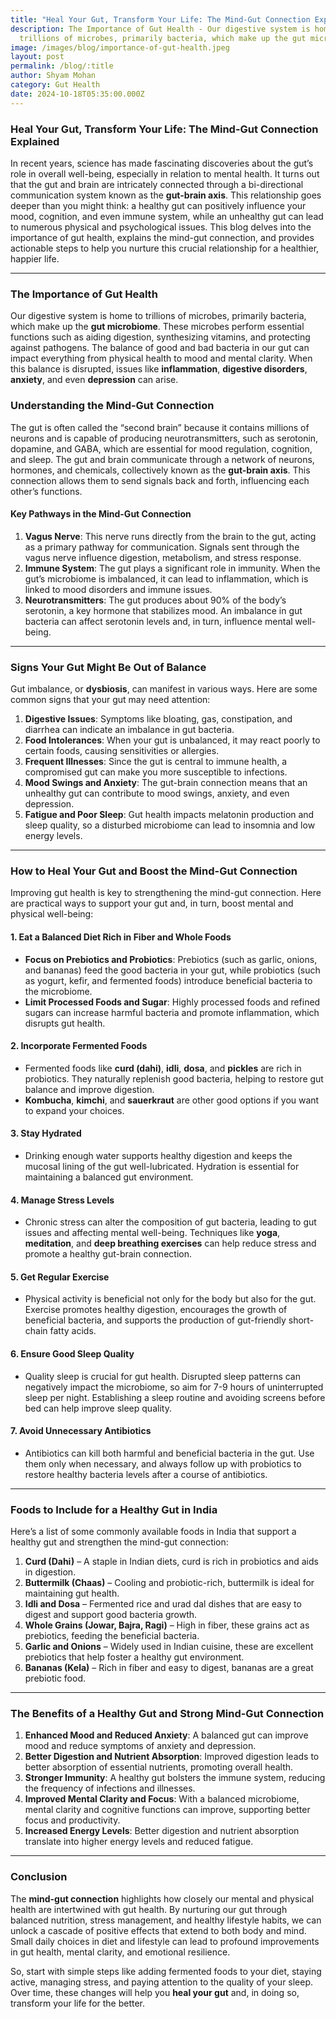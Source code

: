 ```yaml
---
title: "Heal Your Gut, Transform Your Life: The Mind-Gut Connection Explained"
description: The Importance of Gut Health - Our digestive system is home to
  trillions of microbes, primarily bacteria, which make up the gut microbiome
image: /images/blog/importance-of-gut-health.jpeg
layout: post
permalink: /blog/:title
author: Shyam Mohan
category: Gut Health
date: 2024-10-18T05:35:00.000Z
---
```

### Heal Your Gut, Transform Your Life: The Mind-Gut Connection Explained

In recent years, science has made fascinating discoveries about the gut’s role in overall well-being, especially in relation to mental health. It turns out that the gut and brain are intricately connected through a bi-directional communication system known as the **gut-brain axis**. This relationship goes deeper than you might think: a healthy gut can positively influence your mood, cognition, and even immune system, while an unhealthy gut can lead to numerous physical and psychological issues. This blog delves into the importance of gut health, explains the mind-gut connection, and provides actionable steps to help you nurture this crucial relationship for a healthier, happier life.

---

### The Importance of Gut Health

Our digestive system is home to trillions of microbes, primarily bacteria, which make up the **gut microbiome**. These microbes perform essential functions such as aiding digestion, synthesizing vitamins, and protecting against pathogens. The balance of good and bad bacteria in our gut can impact everything from physical health to mood and mental clarity. When this balance is disrupted, issues like **inflammation**, **digestive disorders**, **anxiety**, and even **depression** can arise.

### Understanding the Mind-Gut Connection

The gut is often called the “second brain” because it contains millions of neurons and is capable of producing neurotransmitters, such as serotonin, dopamine, and GABA, which are essential for mood regulation, cognition, and sleep. The gut and brain communicate through a network of neurons, hormones, and chemicals, collectively known as the **gut-brain axis**. This connection allows them to send signals back and forth, influencing each other’s functions.

#### Key Pathways in the Mind-Gut Connection
1. **Vagus Nerve**: This nerve runs directly from the brain to the gut, acting as a primary pathway for communication. Signals sent through the vagus nerve influence digestion, metabolism, and stress response.
2. **Immune System**: The gut plays a significant role in immunity. When the gut’s microbiome is imbalanced, it can lead to inflammation, which is linked to mood disorders and immune issues.
3. **Neurotransmitters**: The gut produces about 90% of the body’s serotonin, a key hormone that stabilizes mood. An imbalance in gut bacteria can affect serotonin levels and, in turn, influence mental well-being.

---

### Signs Your Gut Might Be Out of Balance

Gut imbalance, or **dysbiosis**, can manifest in various ways. Here are some common signs that your gut may need attention:

1. **Digestive Issues**: Symptoms like bloating, gas, constipation, and diarrhea can indicate an imbalance in gut bacteria.
2. **Food Intolerances**: When your gut is unbalanced, it may react poorly to certain foods, causing sensitivities or allergies.
3. **Frequent Illnesses**: Since the gut is central to immune health, a compromised gut can make you more susceptible to infections.
4. **Mood Swings and Anxiety**: The gut-brain connection means that an unhealthy gut can contribute to mood swings, anxiety, and even depression.
5. **Fatigue and Poor Sleep**: Gut health impacts melatonin production and sleep quality, so a disturbed microbiome can lead to insomnia and low energy levels.

---

### How to Heal Your Gut and Boost the Mind-Gut Connection

Improving gut health is key to strengthening the mind-gut connection. Here are practical ways to support your gut and, in turn, boost mental and physical well-being:

#### 1. **Eat a Balanced Diet Rich in Fiber and Whole Foods**
   - **Focus on Prebiotics and Probiotics**: Prebiotics (such as garlic, onions, and bananas) feed the good bacteria in your gut, while probiotics (such as yogurt, kefir, and fermented foods) introduce beneficial bacteria to the microbiome.
   - **Limit Processed Foods and Sugar**: Highly processed foods and refined sugars can increase harmful bacteria and promote inflammation, which disrupts gut health.

#### 2. **Incorporate Fermented Foods**
   - Fermented foods like **curd (dahi)**, **idli**, **dosa**, and **pickles** are rich in probiotics. They naturally replenish good bacteria, helping to restore gut balance and improve digestion.
   - **Kombucha**, **kimchi**, and **sauerkraut** are other good options if you want to expand your choices.

#### 3. **Stay Hydrated**
   - Drinking enough water supports healthy digestion and keeps the mucosal lining of the gut well-lubricated. Hydration is essential for maintaining a balanced gut environment.

#### 4. **Manage Stress Levels**
   - Chronic stress can alter the composition of gut bacteria, leading to gut issues and affecting mental well-being. Techniques like **yoga**, **meditation**, and **deep breathing exercises** can help reduce stress and promote a healthy gut-brain connection.

#### 5. **Get Regular Exercise**
   - Physical activity is beneficial not only for the body but also for the gut. Exercise promotes healthy digestion, encourages the growth of beneficial bacteria, and supports the production of gut-friendly short-chain fatty acids.

#### 6. **Ensure Good Sleep Quality**
   - Quality sleep is crucial for gut health. Disrupted sleep patterns can negatively impact the microbiome, so aim for 7-9 hours of uninterrupted sleep per night. Establishing a sleep routine and avoiding screens before bed can help improve sleep quality.

#### 7. **Avoid Unnecessary Antibiotics**
   - Antibiotics can kill both harmful and beneficial bacteria in the gut. Use them only when necessary, and always follow up with probiotics to restore healthy bacteria levels after a course of antibiotics.

---

### Foods to Include for a Healthy Gut in India

Here’s a list of some commonly available foods in India that support a healthy gut and strengthen the mind-gut connection:

1. **Curd (Dahi)** – A staple in Indian diets, curd is rich in probiotics and aids in digestion.
2. **Buttermilk (Chaas)** – Cooling and probiotic-rich, buttermilk is ideal for maintaining gut health.
3. **Idli and Dosa** – Fermented rice and urad dal dishes that are easy to digest and support good bacteria growth.
4. **Whole Grains (Jowar, Bajra, Ragi)** – High in fiber, these grains act as prebiotics, feeding the beneficial bacteria.
5. **Garlic and Onions** – Widely used in Indian cuisine, these are excellent prebiotics that help foster a healthy gut environment.
6. **Bananas (Kela)** – Rich in fiber and easy to digest, bananas are a great prebiotic food.

---

### The Benefits of a Healthy Gut and Strong Mind-Gut Connection

1. **Enhanced Mood and Reduced Anxiety**: A balanced gut can improve mood and reduce symptoms of anxiety and depression.
2. **Better Digestion and Nutrient Absorption**: Improved digestion leads to better absorption of essential nutrients, promoting overall health.
3. **Stronger Immunity**: A healthy gut bolsters the immune system, reducing the frequency of infections and illnesses.
4. **Improved Mental Clarity and Focus**: With a balanced microbiome, mental clarity and cognitive functions can improve, supporting better focus and productivity.
5. **Increased Energy Levels**: Better digestion and nutrient absorption translate into higher energy levels and reduced fatigue.

---

### Conclusion

The **mind-gut connection** highlights how closely our mental and physical health are intertwined with gut health. By nurturing our gut through balanced nutrition, stress management, and healthy lifestyle habits, we can unlock a cascade of positive effects that extend to both body and mind. Small daily choices in diet and lifestyle can lead to profound improvements in gut health, mental clarity, and emotional resilience. 

So, start with simple steps like adding fermented foods to your diet, staying active, managing stress, and paying attention to the quality of your sleep. Over time, these changes will help you **heal your gut** and, in doing so, transform your life for the better.
